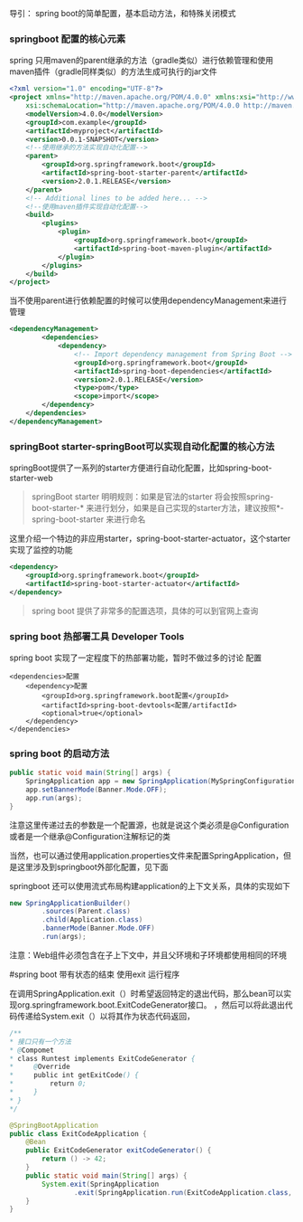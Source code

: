 
导引： spring boot的简单配置，基本启动方法，和特殊关闭模式

### springboot 配置的核心元素

spring 只用maven的parent继承的方法（gradle类似）进行依赖管理和使用maven插件（gradle同样类似）的方法生成可执行的jar文件

```xml
<?xml version="1.0" encoding="UTF-8"?>
<project xmlns="http://maven.apache.org/POM/4.0.0" xmlns:xsi="http://www.w3.org/2001/XMLSchema-instance"
	xsi:schemaLocation="http://maven.apache.org/POM/4.0.0 http://maven.apache.org/xsd/maven-4.0.0.xsd">
	<modelVersion>4.0.0</modelVersion>
	<groupId>com.example</groupId>
	<artifactId>myproject</artifactId>
	<version>0.0.1-SNAPSHOT</version>
    <!--使用继承的方法实现自动化配置-->
	<parent>
		<groupId>org.springframework.boot</groupId>
		<artifactId>spring-boot-starter-parent</artifactId>
		<version>2.0.1.RELEASE</version>
	</parent>
	<!-- Additional lines to be added here... -->
    <!--使用maven插件实现自动化配置-->
    <build>
	    <plugins>
		    <plugin>
			    <groupId>org.springframework.boot</groupId>
			    <artifactId>spring-boot-maven-plugin</artifactId>
		    </plugin>
	    </plugins>
    </build>
</project>
```

当不使用parent进行依赖配置的时候可以使用dependencyManagement来进行管理

```xml
<dependencyManagement>
		<dependencies>
		    <dependency>
			    <!-- Import dependency management from Spring Boot -->
			    <groupId>org.springframework.boot</groupId>
			    <artifactId>spring-boot-dependencies</artifactId>
			    <version>2.0.1.RELEASE</version>
			    <type>pom</type>
			    <scope>import</scope>
		</dependency>
	</dependencies>
</dependencyManagement>
```
### springBoot starter-springBoot可以实现自动化配置的核心方法

springBoot提供了一系列的starter方便进行自动化配置，比如spring-boot-starter-web

> springBoot starter 明明规则：如果是官法的starter 将会按照spring-boot-starter-* 来进行划分，如果是自己实现的starter方法，建议按照*-spring-boot-starter 来进行命名

这里介绍一个特边的非应用starter，spring-boot-starter-actuator，这个starter实现了监控的功能

```xml
<dependency>  
    <groupId>org.springframework.boot</groupId>
    <artifactId>spring-boot-starter-actuator</artifactId>
</dependency>
```

> spring boot 提供了非常多的配置选项，具体的可以到官网上查询

### spring boot 热部署工具  Developer Tools 

spring boot 实现了一定程度下的热部署功能，暂时不做过多的讨论
配置
```xml配置
<dependencies>配置
	<dependency>配置
		<groupId>org.springframework.boot配置</groupId>
		<artifactId>spring-boot-devtools<配置/artifactId>
		<optional>true</optional>
	</dependency>
</dependencies>
```


### spring boot 的启动方法

```java
public static void main(String[] args) {
	SpringApplication app = new SpringApplication(MySpringConfiguration.class);
	app.setBannerMode(Banner.Mode.OFF);
	app.run(args);
}
```
注意这里传递过去的参数是一个配置源，也就是说这个类必须是@Configuration或者是一个继承@Configuration注解标记的类

当然，也可以通过使用application.properties文件来配置SpringApplication，但是这里涉及到springboot外部化配置，见下面

springboot 还可以使用流式布局构建application的上下文关系，具体的实现如下

```java
new SpringApplicationBuilder()
		.sources(Parent.class)
		.child(Application.class)
		.bannerMode(Banner.Mode.OFF)
		.run(args);
```

注意：Web组件必须包含在子上下文中，并且父环境和子环境都使用相同的环境


#spring boot 带有状态的结束 使用exit 运行程序

在调用SpringApplication.exit（）时希望返回特定的退出代码，那么bean可以实现org.springframework.boot.ExitCodeGenerator接口。 ，然后可以将此退出代码传递给System.exit（）以将其作为状态代码返回，

```java
/**
* 接口只有一个方法
* @Compomet
* class Runtest implements ExitCodeGenerator {
*     @Override
*     public int getExitCode() {
*         return 0;
*     }
* }
*/

@SpringBootApplication
public class ExitCodeApplication {
	@Bean
	public ExitCodeGenerator exitCodeGenerator() {
		return () -> 42;
	}
	public static void main(String[] args) {
		System.exit(SpringApplication
				.exit(SpringApplication.run(ExitCodeApplication.class, args)));
	}
}
```